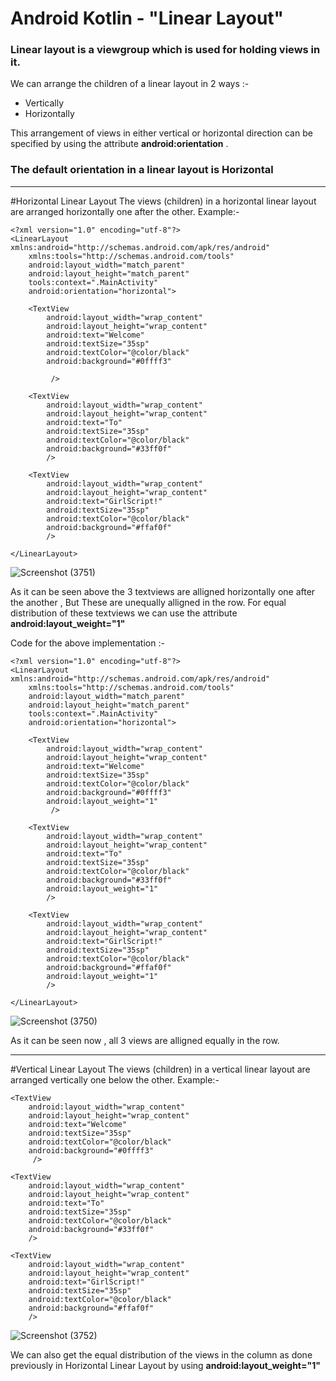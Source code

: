 # Android Kotlin - "Linear Layout"
### Linear layout is a viewgroup which is used for holding views in it.
 We can arrange the children of a linear layout in 2 ways :-

*   Vertically
*   Horizontally

This arrangement of views in either vertical or horizontal direction can be specified by using the attribute **android:orientation** .
### The default orientation in a linear layout is **Horizontal**


---


#Horizontal Linear Layout
The views (children) in a horizontal linear layout are arranged horizontally one after the other.
Example:-


```
<?xml version="1.0" encoding="utf-8"?>
<LinearLayout xmlns:android="http://schemas.android.com/apk/res/android"
    xmlns:tools="http://schemas.android.com/tools"
    android:layout_width="match_parent"
    android:layout_height="match_parent"
    tools:context=".MainActivity"
    android:orientation="horizontal">

    <TextView
        android:layout_width="wrap_content"
        android:layout_height="wrap_content"
        android:text="Welcome"
        android:textSize="35sp"
        android:textColor="@color/black"
        android:background="#0ffff3"

         />

    <TextView
        android:layout_width="wrap_content"
        android:layout_height="wrap_content"
        android:text="To"
        android:textSize="35sp"
        android:textColor="@color/black"
        android:background="#33ff0f"
        />

    <TextView
        android:layout_width="wrap_content"
        android:layout_height="wrap_content"
        android:text="GirlScript!"
        android:textSize="35sp"
        android:textColor="@color/black"
        android:background="#ffaf0f"
        />

</LinearLayout>
```



![Screenshot (3751)](https://user-images.githubusercontent.com/75535031/134759058-af172ff0-39f7-498a-9aef-e7dc8c908be7.png)


As it can be seen above the 3 textviews are alligned horizontally one after the another , But These are unequally alligned in the row.
For equal distribution of these textviews we can use the attribute **android:layout_weight="1"**

Code for the above implementation :-



```
<?xml version="1.0" encoding="utf-8"?>
<LinearLayout xmlns:android="http://schemas.android.com/apk/res/android"
    xmlns:tools="http://schemas.android.com/tools"
    android:layout_width="match_parent"
    android:layout_height="match_parent"
    tools:context=".MainActivity"
    android:orientation="horizontal">

    <TextView
        android:layout_width="wrap_content"
        android:layout_height="wrap_content"
        android:text="Welcome"
        android:textSize="35sp"
        android:textColor="@color/black"
        android:background="#0ffff3"
        android:layout_weight="1"
         />

    <TextView
        android:layout_width="wrap_content"
        android:layout_height="wrap_content"
        android:text="To"
        android:textSize="35sp"
        android:textColor="@color/black"
        android:background="#33ff0f"
        android:layout_weight="1"
        />

    <TextView
        android:layout_width="wrap_content"
        android:layout_height="wrap_content"
        android:text="GirlScript!"
        android:textSize="35sp"
        android:textColor="@color/black"
        android:background="#ffaf0f"
        android:layout_weight="1"
        />

</LinearLayout>
```

![Screenshot (3750)](https://user-images.githubusercontent.com/75535031/134759076-84115cd3-db02-4ee1-87d9-972e7bb6df57.png)


As it can be seen now , all 3 views are alligned equally in the row.




---


#Vertical Linear Layout
The views (children) in a vertical linear layout are arranged vertically one below the other.
Example:-

<?xml version="1.0" encoding="utf-8"?>
<LinearLayout xmlns:android="http://schemas.android.com/apk/res/android"
    xmlns:tools="http://schemas.android.com/tools"
    android:layout_width="match_parent"
    android:layout_height="match_parent"
    tools:context=".MainActivity"
    android:orientation="vertical">

    <TextView
        android:layout_width="wrap_content"
        android:layout_height="wrap_content"
        android:text="Welcome"
        android:textSize="35sp"
        android:textColor="@color/black"
        android:background="#0ffff3"
         />

    <TextView
        android:layout_width="wrap_content"
        android:layout_height="wrap_content"
        android:text="To"
        android:textSize="35sp"
        android:textColor="@color/black"
        android:background="#33ff0f"
        />

    <TextView
        android:layout_width="wrap_content"
        android:layout_height="wrap_content"
        android:text="GirlScript!"
        android:textSize="35sp"
        android:textColor="@color/black"
        android:background="#ffaf0f"
        />

</LinearLayout>


![Screenshot (3752)](https://user-images.githubusercontent.com/75535031/134759088-bc8a6809-7299-4eb9-b320-b55414ff52f3.png)

We can also get the equal distribution of the views in the column as done previously in Horizontal Linear Layout by using **android:layout_weight="1"**